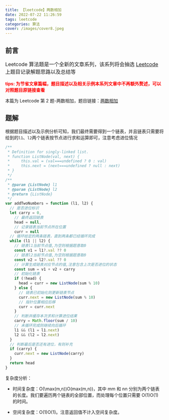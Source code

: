 ```yaml
---
title: 【leetcode】两数相加
date: 2022-07-22 11:26:59
tags: leetcode
categories: 算法
cover: /images/cover8.jpeg
---
```


## 前言

<p style="font-size:16px">Leetcode 算法题是一个全新的文章系列，该系列将会抽选 <a href="https://leetcode.cn/">Leetcode</a> 上题目记录解题思路以及总结等</p>
<b style="font-size:14px;color:red">tips: 为节省文章篇幅，题目描述以及相关示例本系列文章中不再额外赘述，可以对照题目原链接查看</b>

本篇为 Leetcode 第 2 题-两数相加，题目链接：[两数相加](https://leetcode.cn/problems/add-two-numbers/)

## 题解

根据题目描述以及示例分析可知，我们最终需要得到一个链表，并且链表只需要将给到的`l1`、`l2`两个链表按节点进行求和运算即可，注意考虑进位情况

```js
/**
 * Definition for singly-linked list.
 * function ListNode(val, next) {
 *     this.val = (val===undefined ? 0 : val)
 *     this.next = (next===undefined ? null : next)
 * }
 */
/**
 * @param {ListNode} l1
 * @param {ListNode} l2
 * @return {ListNode}
 */
var addTwoNumbers = function (l1, l2) {
  // 是否进位标识
  let carry = 0,
    // 最终返回链表
    head = null,
    // 记录链表当前节点所在位置
    curr = null
  // 循环给定的两条链表，直到两条都已经循环完成
  while (l1 || l2) {
    // 链表l1当前节点值,为空则根据题意取0
    const v1 = l1?.val ?? 0
    // 链表l2当前节点值,为空则根据题意取0
    const v2 = l2?.val ?? 0
    // 计算生成链表对应节点的值,注意包含上次是否进位的状态
    const sum = v1 + v2 + carry
    // 初始化链表
    if (!head) {
      head = curr = new ListNode(sum % 10)
    } else {
      // 链表已初始化则更新链表节点
      curr.next = new ListNode(sum % 10)
      // 指针位置相应后移
      curr = curr.next
    }
    // 判断并缓存本次求和计算进位结果
    carry = Math.floor(sum / 10)
    // 未循环完成则继续向后循环
    l1 && (l1 = l1.next)
    l2 && (l2 = l2.next)
  }
  // 判断最后是否还有进位，有则补充
  if (carry) {
    curr.next = new ListNode(carry)
  }
  return head
}
```

复杂度分析：

- 时间复杂度：O(\max(m,n))O(max(m,n))，其中 mm 和 nn 分别为两个链表的长度。我们要遍历两个链表的全部位置，而处理每个位置只需要 O(1)O(1) 的时间。

- 空间复杂度：O(1)O(1)。注意返回值不计入空间复杂度。
